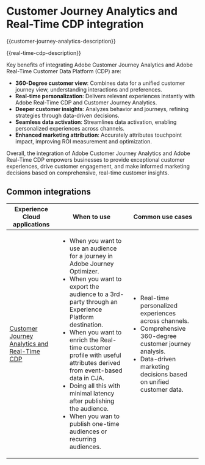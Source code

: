 ---
---

# Customer Journey Analytics and Real-Time CDP integration

{{customer-journey-analytics-description}}

{{real-time-cdp-description}}

Key benefits of integrating Adobe Customer Journey Analytics and Adobe Real-Time Customer Data Platform (CDP) are:

+ **360-Degree customer view**: Combines data for a unified customer journey view, understanding interactions and preferences.
+ **Real-time personalization**: Delivers relevant experiences instantly with Adobe Real-Time CDP and Customer Journey Analytics.
+ **Deeper customer insights**: Analyzes behavior and journeys, refining strategies through data-driven decisions.
+ **Seamless data activation**: Streamlines data activation, enabling personalized experiences across channels.
+ **Enhanced marketing attribution**: Accurately attributes touchpoint impact, improving ROI measurement and optimization.

Overall, the integration of Adobe Customer Journey Analytics and Adobe Real-Time CDP empowers businesses to provide exceptional customer experiences, drive customer engagement, and make informed marketing decisions based on comprehensive, real-time customer insights.

## Common integrations

<table>
    <thead>
        <tr>
            <th>Experience Cloud applications</th>
            <th>When to use</th>
            <th>Common use cases</th>
        </tr>
    </thead>
    <tbody>
        <tr>
            <td><a href="https://experienceleague.adobe.com/docs/customer-journey-analytics-learn/tutorials/components/audiences/audience-publishing-for-cja.html" target="_blank" rel="noreferrer">Customer Journey Analytics and Real-Time CDP</a></td>
            <td>
                <ul>
                    <li>When you want to use an audience for a journey in Adobe Journey Optimizer.</li>
                    <li>When you want to export the audience to a 3rd-party through an Experience Platform destination.</li>
                    <li>When you want to enrich the Real-time customer profile with useful attributes derived from event-based data in CJA.</li>
                    <li>Doing all this with minimal latency after publishing the audience.</li>
                    <li>When you wan to publish one-time audiences or recurring audiences.</li>
                </ul>
            </td>
            <td>
              <ul>
                <li>Real-time personalized experiences across channels.</li>
                <li>Comprehensive 360-degree customer journey analysis.</li>
                <li>Data-driven marketing decisions based on unified customer data.</li>
              </ul>
            </td>
        </tr>        
    </tbody>          
</table>
